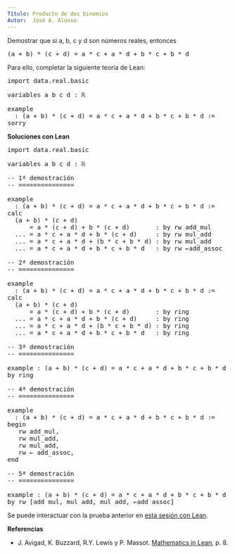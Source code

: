 ```yaml
---
Título: Producto de dos binomios
Autor:  José A. Alonso
---
```


Demostrar que si a, b, c y d son números reales, entonces
<pre lang="text">
(a + b) * (c + d) = a * c + a * d + b * c + b * d
</pre>

Para ello, completar la siguiente teoría de Lean:

<pre lang="lean">
import data.real.basic

variables a b c d : ℝ

example
  : (a + b) * (c + d) = a * c + a * d + b * c + b * d :=
sorry
</pre>

<b>Soluciones con Lean</b>

<pre lang="lean">
import data.real.basic

variables a b c d : ℝ

-- 1ª demostración
-- ===============

example
  : (a + b) * (c + d) = a * c + a * d + b * c + b * d :=
calc
  (a + b) * (c + d)
      = a * (c + d) + b * (c + d)       : by rw add_mul
  ... = a * c + a * d + b * (c + d)     : by rw mul_add
  ... = a * c + a * d + (b * c + b * d) : by rw mul_add
  ... = a * c + a * d + b * c + b * d   : by rw ←add_assoc

-- 2ª demostración
-- ===============

example
  : (a + b) * (c + d) = a * c + a * d + b * c + b * d :=
calc
  (a + b) * (c + d)
      = a * (c + d) + b * (c + d)       : by ring
  ... = a * c + a * d + b * (c + d)     : by ring
  ... = a * c + a * d + (b * c + b * d) : by ring
  ... = a * c + a * d + b * c + b * d   : by ring

-- 3ª demostración
-- ===============

example : (a + b) * (c + d) = a * c + a * d + b * c + b * d :=
by ring

-- 4ª demostración
-- ===============

example
  : (a + b) * (c + d) = a * c + a * d + b * c + b * d :=
begin
   rw add_mul,
   rw mul_add,
   rw mul_add,
   rw ← add_assoc,
end

-- 5ª demostración
-- ===============

example : (a + b) * (c + d) = a * c + a * d + b * c + b * d :=
by rw [add_mul, mul_add, mul_add, ←add_assoc]
</pre>

Se puede interactuar con la prueba anterior en <a href="https://leanprover-community.github.io/lean-web-editor/#url=https://raw.githubusercontent.com/jaalonso/Calculemus/main/src/Producto_de_dos_binomios.lean" rel="noopener noreferrer" target="_blank">esta sesión con Lean</a>.

<b>Referencias</b>

+ J. Avigad, K. Buzzard, R.Y. Lewis y P. Massot. [Mathematics in Lean](https://bit.ly/3U4UjBk), p. 8.
